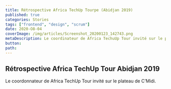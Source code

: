 ```yaml
---
title: Rétrospective Africa TechUp Tourpe (Abidjan 2019)
published: true
categories: Stories
tags: ["frontend", "design", "scrum"]
date: 2020-O8-04
coverImage: /img/articles/Screenshot_20200123_142743.png
metaDescription: Le coordinateur de Africa TechuUp Tour invité sur le plateau de C'Midi
button:
path:
---
```


## Rétrospective Africa TechUp Tour Abidjan 2019

Le coordonnateur de Africa TechUp Tour invité sur le plateau de C’Midi.

